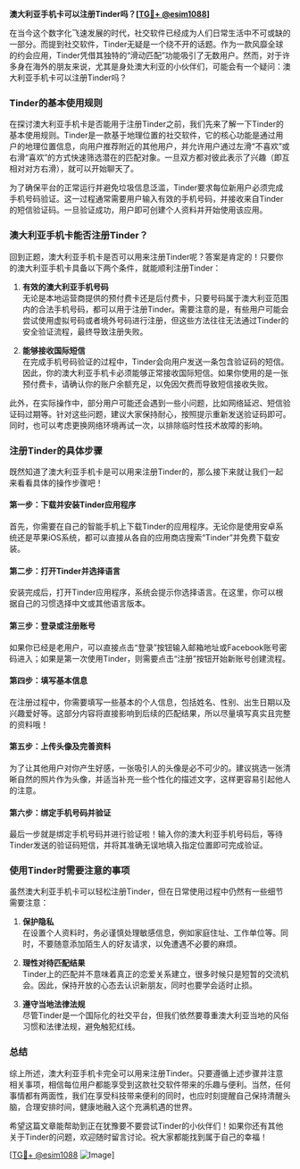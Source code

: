 **澳大利亚手机卡可以注册Tinder吗？[[TG💪+ @esim1088](https://t.me/s/esim1088)]**

在当今这个数字化飞速发展的时代，社交软件已经成为人们日常生活中不可或缺的一部分。而提到社交软件，Tinder无疑是一个绕不开的话题。作为一款风靡全球的约会应用，Tinder凭借其独特的“滑动匹配”功能吸引了无数用户。然而，对于许多身在海外的朋友来说，尤其是身处澳大利亚的小伙伴们，可能会有一个疑问：澳大利亚手机卡可以注册Tinder吗？

### Tinder的基本使用规则

在探讨澳大利亚手机卡是否能用于注册Tinder之前，我们先来了解一下Tinder的基本使用规则。Tinder是一款基于地理位置的社交软件，它的核心功能是通过用户的地理位置信息，向用户推荐附近的其他用户，并允许用户通过左滑“不喜欢”或右滑“喜欢”的方式快速筛选潜在的匹配对象。一旦双方都对彼此表示了兴趣（即互相对对方右滑），就可以开始聊天了。

为了确保平台的正常运行并避免垃圾信息泛滥，Tinder要求每位新用户必须完成手机号码验证。这一过程通常需要用户输入有效的手机号码，并接收来自Tinder的短信验证码。一旦验证成功，用户即可创建个人资料并开始使用该应用。

### 澳大利亚手机卡能否注册Tinder？

回到正题，澳大利亚手机卡是否可以用来注册Tinder呢？答案是肯定的！只要你的澳大利亚手机卡具备以下两个条件，就能顺利注册Tinder：

1. **有效的澳大利亚手机号码**  
   无论是本地运营商提供的预付费卡还是后付费卡，只要号码属于澳大利亚范围内的合法手机号码，都可以用于注册Tinder。需要注意的是，有些用户可能会尝试使用虚拟号码或者境外号码进行注册，但这些方法往往无法通过Tinder的安全验证流程，最终导致注册失败。

2. **能够接收国际短信**  
   在完成手机号码验证的过程中，Tinder会向用户发送一条包含验证码的短信。因此，你的澳大利亚手机卡必须能够正常接收国际短信。如果你使用的是一张预付费卡，请确认你的账户余额充足，以免因欠费而导致短信接收失败。

此外，在实际操作中，部分用户可能还会遇到一些小问题，比如网络延迟、短信验证码过期等。针对这些问题，建议大家保持耐心，按照提示重新发送验证码即可。同时，也可以考虑更换网络环境再试一次，以排除临时性技术故障的影响。

### 注册Tinder的具体步骤

既然知道了澳大利亚手机卡是可以用来注册Tinder的，那么接下来就让我们一起来看看具体的操作步骤吧！

#### 第一步：下载并安装Tinder应用程序
首先，你需要在自己的智能手机上下载Tinder的应用程序。无论你是使用安卓系统还是苹果iOS系统，都可以直接从各自的应用商店搜索“Tinder”并免费下载安装。

#### 第二步：打开Tinder并选择语言
安装完成后，打开Tinder应用程序，系统会提示你选择语言。在这里，你可以根据自己的习惯选择中文或其他语言版本。

#### 第三步：登录或注册账号
如果你已经是老用户，可以直接点击“登录”按钮输入邮箱地址或Facebook账号密码进入；如果是第一次使用Tinder，则需要点击“注册”按钮开始新账号创建流程。

#### 第四步：填写基本信息
在注册过程中，你需要填写一些基本的个人信息，包括姓名、性别、出生日期以及兴趣爱好等。这部分内容将直接影响到后续的匹配结果，所以尽量填写真实且完整的资料哦！

#### 第五步：上传头像及完善资料
为了让其他用户对你产生好感，一张吸引人的头像是必不可少的。建议挑选一张清晰自然的照片作为头像，并适当补充一些个性化的描述文字，这样更容易引起他人的注意。

#### 第六步：绑定手机号码并验证
最后一步就是绑定手机号码并进行验证啦！输入你的澳大利亚手机号码后，等待Tinder发送的验证码短信，并将其准确无误地填入指定位置即可完成验证。

### 使用Tinder时需要注意的事项

虽然澳大利亚手机卡可以轻松注册Tinder，但在日常使用过程中仍然有一些细节需要注意：

1. **保护隐私**  
   在设置个人资料时，务必谨慎处理敏感信息，例如家庭住址、工作单位等。同时，不要随意添加陌生人的好友请求，以免遭遇不必要的麻烦。

2. **理性对待匹配结果**  
   Tinder上的匹配并不意味着真正的恋爱关系建立，很多时候只是短暂的交流机会。因此，保持开放的心态去认识新朋友，同时也要学会适时止损。

3. **遵守当地法律法规**  
   尽管Tinder是一个国际化的社交平台，但我们依然要尊重澳大利亚当地的风俗习惯和法律法规，避免触犯红线。

### 总结

综上所述，澳大利亚手机卡完全可以用来注册Tinder。只要遵循上述步骤并注意相关事项，相信每位用户都能享受到这款社交软件带来的乐趣与便利。当然，任何事情都有两面性，我们在享受科技带来便利的同时，也应时刻提醒自己保持清醒头脑，合理安排时间，健康地融入这个充满机遇的世界。

希望这篇文章能帮助到正在犹豫要不要尝试Tinder的小伙伴们！如果你还有其他关于Tinder的问题，欢迎随时留言讨论。祝大家都能找到属于自己的幸福！

[[TG💪+ @esim1088](https://t.me/s/esim1088) ![Image](https://i.postimg.cc/4NQfJmqS/Snipaste-2025-05-13-00-14-12.png)]